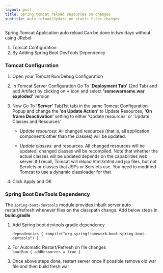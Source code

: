 ```yaml
---
layout: post
title: Spring tomcat reload resources on changes
subtitle: Auto reload/Update on static files changes
---
```


Spring Tomcat Application auto reload Can be done in two days without using JRebel<br/>
1. Tomcat Configuration
2. By Adding Spring Boot DevTools Dependency

### Tomcat Configuration
1. Open your Tomcat Run/Debug Configuration

2. In Tomcat Server Configuration Go To **'Deployment Tab'** (2nd Tab) and add Artifact by clicking on **+** icon and select **'somewarname.war exploded'** version

3. Now Go To **'Server'** Tab(1st tab) in the same Tomcat Configuration Popup and change the **'on Update Action'** to Update Resources, **'On frame Deactivation'** setting to either 'Update resources' or 'Update Classes and Resources'
    - *Update resources:* All changed resources (that is, all application components other than the classes) will be updated.
    
    - *Update classes:* and resources. All changed resources will be updated; changed classes will be recompiled. Note that whether the actual classes will be updated depends on the capabilities web server. If I recall, Tomcat will reload html/xhtml and jsp files, but not Servlets or classes that JSPs or Servlets use. You need to modified Tomcat to use a dynamic classloader for that

4. Click Apply and OK

### Spring Boot DevTools Dependency
The `spring-boot-devtools` module provides inbuilt server auto restart/refresh whenever files on the classpath change. Add below steps in **build.gradle**<br/>

1. Add Spring boot devtools gradle dependency<br/>

   `dependencies {
        compile("org.springframework.boot:spring-boot-devtools")
    }`
    
2. For Automatic Restart/Refresh on file changes<br/>
  `bootRun {
     addResources = true
   }`
 
3. Once above steps done, restart server once if possible remove old war file and then build fresh war